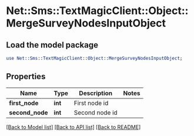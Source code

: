 # Net::Sms::TextMagicClient::Object::MergeSurveyNodesInputObject

## Load the model package
```perl
use Net::Sms::TextMagicClient::Object::MergeSurveyNodesInputObject;
```

## Properties
Name | Type | Description | Notes
------------ | ------------- | ------------- | -------------
**first_node** | **int** | First node id | 
**second_node** | **int** | Second node id | 

[[Back to Model list]](../README.md#documentation-for-models) [[Back to API list]](../README.md#documentation-for-api-endpoints) [[Back to README]](../README.md)


